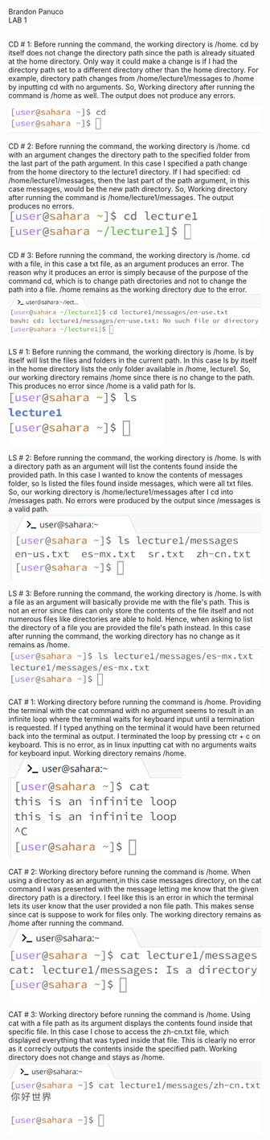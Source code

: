 Brandon Panuco <br>
LAB 1

<br>
CD # 1: 
Before running the command, the working directory is /home. cd by itself does not change the directory path since the path is already situated at the home directory. Only way it could make a change is if I had the directory path set to a different directory other than the home directory. For example, directory path changes from /home/lecture1/messages to /home by inputting cd with no arguments. So, Working directory after running the command is /home as well. The output does not produce any errors.

![Image](lab1_cd1.png)


CD # 2:
Before running the command, the working directory is /home. cd with an argument changes the directory path to the specified folder from the last part of the path argument. In this case I specified a path change from the home directory to the lecture1 directory. If I had specified: cd /home/lecture1/messages, then the last part of the path argument, in this case messages, would be the new path directory. So, Working directory after running the command is /home/lecture1/messages. The output produces no errors.<br>
![Image](lab1_cd2.png)

CD # 3:
Before running the command, the working directory is /home. cd with a file, in this case a txt file, as an argument produces an error. The reason why it produces an error is simply because of the purpose of the command cd, which is to change path directories and not to change the path into a file. /home remains as the working directory due to the error. <br>
![Image](lab1_cd3.png)


LS # 1:
Before running the command, the working directory is /home. ls by itself will list the files and folders in the current path. In this case ls by itself in the home directory lists the only folder available in /home, lecture1. So, our working directory remains /home since there is no change to the path. This produces no error since /home is a valid path for ls. <br>
![Image](lab1_ls1.png)


LS # 2:
Before running the command, the working directory is /home. ls with a directory path as an argument will list the contents found inside the provided path. In this case I wanted to know the contents of messages folder, so ls listed the files found inside messages, which were all txt files. So, our working directory is /home/lecture1/messages after I cd into /messages path. No errors were produced by the output since /messages is a valid path.  <br>
![Image](lab1_ls2.png)


LS # 3:
Before running the command, the working directory is /home. ls with a file as an argument will basically provide me with the file's path. This is not an error since files can only store the contents of the file itself and not numerous files like directories are able to hold. Hence, when asking to list the directory of a file you are provided the file's path instead. In this case after running the command, the working directory has no change as it remains as /home. <br>
![Image](lab1_ls3.png)


CAT # 1:
Working directory before running the command is /home. Providing the terminal with the cat command with no argument seems to result in an infinite loop where the terminal waits for keyboard input until a termination is requested. If I typed anything on the terminal it would have been returned back into the terminal as output. I terminated the loop by pressing ctr + c on keyboard. This is no error, as in linux inputting cat with no arguments waits for keyboard input. Working directory remains /home. <br>
![Image](lab1_cat1.png)


CAT # 2:
Working directory before running the command is /home. When using a directory as an argument,in this case messages directory, on the cat command I was presented with the message letting me know that the given directory path is a directory. I feel like this is an error in which the terminal lets its user know that the user provided a non file path. This makes sense since cat is suppose to work for files only. The working directory remains as /home after running the command. <br>
![Image](lab1_cat2.png)


CAT # 3:
Working directory before running the command is /home. Using cat with a file path as its argument displays the contents found inside that specific file. In this case I chose to access the zh-cn.txt file, which displayed everything that was typed inside that file. This is clearly no error as it correcly outputs the contents inside the specified path. Working directory does not change and stays as /home. <br>
![Image](lab1_cat3.png)

